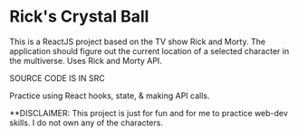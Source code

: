 # Rick's Crystal Ball

This is a ReactJS project based on the TV show Rick and Morty. The application should figure out the current location of a selected 
character in the multiverse. Uses Rick and Morty API. 

SOURCE CODE IS IN SRC

Practice using React hooks, state, & making API calls. 

**DISCLAIMER: This project is just for fun and for me to practice web-dev skills. I do not own any of the characters. 
